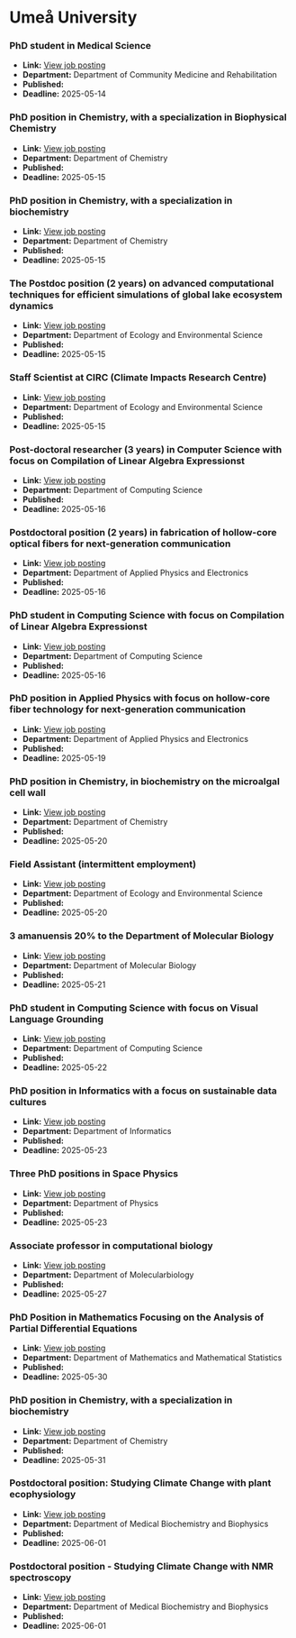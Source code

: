 # Umeå University

### PhD student in Medical Science
- **Link:** [View job posting](https://www.umu.se/en/work-with-us/open-positions/phd-student-in-medical-science-_818573/)
- **Department:** Department of Community Medicine and Rehabilitation
- **Published:** 
- **Deadline:** 2025-05-14

### PhD position in Chemistry, with a specialization in Biophysical Chemistry
- **Link:** [View job posting](https://www.umu.se/en/work-with-us/open-positions/phd-position-in-chemistry-with-a-specialization-in-biophysical-chemistry_816589/)
- **Department:** Department of Chemistry
- **Published:** 
- **Deadline:** 2025-05-15

### PhD position in Chemistry, with a specialization in biochemistry
- **Link:** [View job posting](https://www.umu.se/en/work-with-us/open-positions/phd-position-in-chemistry-with-a-specialization-in-biochemistry_816686/)
- **Department:** Department of Chemistry
- **Published:** 
- **Deadline:** 2025-05-15

### The Postdoc position (2 years) on advanced computational techniques for efficient simulations of global lake ecosystem dynamics
- **Link:** [View job posting](https://www.umu.se/en/work-with-us/open-positions/the-postdoc-position-2-years-on-advanced-computational-techniques-for-efficient-simulations-of-global-lake-ecosystem-dynamics_818215/)
- **Department:** Department of Ecology and Environmental Science
- **Published:** 
- **Deadline:** 2025-05-15

### Staff Scientist at CIRC (Climate Impacts Research Centre)
- **Link:** [View job posting](https://www.umu.se/en/work-with-us/open-positions/staff-scientist-at-circ-climate-impacts-research-centre_818284/)
- **Department:** Department of Ecology and Environmental Science
- **Published:** 
- **Deadline:** 2025-05-15

### Post-doctoral researcher (3 years) in Computer Science with focus on Compilation of Linear Algebra Expressionst
- **Link:** [View job posting](https://www.umu.se/en/work-with-us/open-positions/post-doctoral-researcher-3-years-in-computer-science-with-focus-on-compilation-of-linear-algebra-expressionst_810274/)
- **Department:** Department of Computing Science
- **Published:** 
- **Deadline:** 2025-05-16

### Postdoctoral position (2 years) in fabrication of hollow-core optical fibers for next-generation communication
- **Link:** [View job posting](https://www.umu.se/en/work-with-us/open-positions/postdoctoral-position-2-years-in-fabrication-of-hollow-core-optical-fibers-for-next-generation-communication-_816379/)
- **Department:** Department of Applied Physics and Electronics
- **Published:** 
- **Deadline:** 2025-05-16

### PhD student in Computing Science with focus on Compilation of Linear Algebra Expressionst
- **Link:** [View job posting](https://www.umu.se/en/work-with-us/open-positions/phd-student-in-computing-science-with-focus-on-compilation-of-linear-algebra-expressionst_810268/)
- **Department:** Department of Computing Science
- **Published:** 
- **Deadline:** 2025-05-16

### PhD position in Applied Physics with focus on hollow-core fiber technology for next-generation communication
- **Link:** [View job posting](https://www.umu.se/en/work-with-us/open-positions/phd-position-in-applied-physics-with-focus-on-hollow-core-fiber-technology-for-next-generation-communication_816202/)
- **Department:** Department of Applied Physics and Electronics
- **Published:** 
- **Deadline:** 2025-05-19

### PhD position in Chemistry, in biochemistry on the microalgal cell wall
- **Link:** [View job posting](https://www.umu.se/en/work-with-us/open-positions/phd-position-in-chemistry-in-biochemistry-on-the-microalgal-cell-wall_811800/)
- **Department:** Department of Chemistry
- **Published:** 
- **Deadline:** 2025-05-20

### Field Assistant (intermittent employment)
- **Link:** [View job posting](https://www.umu.se/en/work-with-us/open-positions/field-assistant-intermittent-employment_819378/)
- **Department:** Department of Ecology and Environmental Science
- **Published:** 
- **Deadline:** 2025-05-20

### 3 amanuensis 20% to the Department of Molecular Biology
- **Link:** [View job posting](https://www.umu.se/en/work-with-us/open-positions/3-amanuensis-20-to-the-department-of-molecular-biology-_822764/)
- **Department:** Department of Molecular Biology
- **Published:** 
- **Deadline:** 2025-05-21

### PhD student in Computing Science with focus on Visual Language Grounding
- **Link:** [View job posting](https://www.umu.se/en/work-with-us/open-positions/phd-student-in-computing-science-with-focus-on-visual-language-grounding_820240/)
- **Department:** Department of Computing Science
- **Published:** 
- **Deadline:** 2025-05-22

### PhD position in Informatics with a focus on sustainable data cultures
- **Link:** [View job posting](https://www.umu.se/en/work-with-us/open-positions/phd-position-in-informatics-with-a-focus-on-sustainable-data-cultures_818948/)
- **Department:** Department of Informatics
- **Published:** 
- **Deadline:** 2025-05-23

### Three PhD positions in Space Physics
- **Link:** [View job posting](https://www.umu.se/en/work-with-us/open-positions/three-phd-positions-in-space-physics_822102/)
- **Department:** Department of Physics
- **Published:** 
- **Deadline:** 2025-05-23

### Associate professor in computational biology
- **Link:** [View job posting](https://www.umu.se/en/work-with-us/open-positions/associate-professor-in-computational-biology_818929/)
- **Department:** Department of Molecularbiology
- **Published:** 
- **Deadline:** 2025-05-27

### PhD Position in Mathematics Focusing on the Analysis of Partial Differential Equations
- **Link:** [View job posting](https://www.umu.se/en/work-with-us/open-positions/phd-position-in-mathematics-focusing-on-the-analysis-of-partial-differential-equations_819213/)
- **Department:** Department of Mathematics and Mathematical Statistics
- **Published:** 
- **Deadline:** 2025-05-30

### PhD position in Chemistry, with a specialization in biochemistry
- **Link:** [View job posting](https://www.umu.se/en/work-with-us/open-positions/phd-position-in-chemistry-with-a-specialization-in-biochemistry_809069/)
- **Department:** Department of Chemistry
- **Published:** 
- **Deadline:** 2025-05-31

### Postdoctoral position: Studying Climate Change with plant ecophysiology
- **Link:** [View job posting](https://www.umu.se/en/work-with-us/open-positions/postdoctoral-position-studying-climate-change-with-plant-ecophysiology_825481/)
- **Department:** Department of Medical Biochemistry and Biophysics
- **Published:** 
- **Deadline:** 2025-06-01

### Postdoctoral position - Studying Climate Change with NMR spectroscopy
- **Link:** [View job posting](https://www.umu.se/en/work-with-us/open-positions/postdoctoral-position---studying-climate-change-with-nmr-spectroscopy_825484/)
- **Department:** Department of Medical Biochemistry and Biophysics
- **Published:** 
- **Deadline:** 2025-06-01

